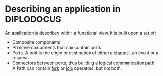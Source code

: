 # Describing an application in DIPLODOCUS

An application is described within a functional view. It is built upon a set of:

- Composite components
- Primitive components that can contain ports
- Ports. A port is the origin or destination of either a [channel](file://channel.md), an event or a request.
- Connectors between ports, thus building a logical communication path. A Path can contain [fork](file://fork.md) or [join](file://join.md) operators, but not both.
